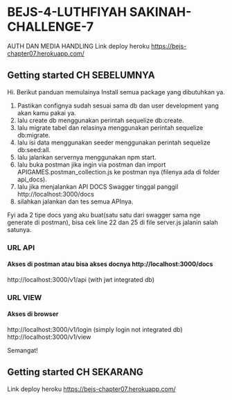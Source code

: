 # BEJS-4-LUTHFIYAH SAKINAH-CHALLENGE-7

AUTH DAN MEDIA HANDLING
Link deploy heroku https://bejs-chapter07.herokuapp.com/ 

## Getting started CH SEBELUMNYA

Hi. Berikut panduan memulainya
Install semua package yang dibutuhkan ya.
1. Pastikan confignya sudah sesuai sama db dan user development yang akan kamu pakai ya.
2. lalu create db menggunakan perintah sequelize db:create.
3. lalu migrate tabel dan relasinya menggunakan perintah sequelize db:migrate.
4. lalu isi data menggunakan seeder menggunakan perintah sequelize db:seed:all.
5. lalu jalankan servernya menggunakan npm start.
6. lalu buka postman jika ingin via postman dan import APIGAMES.postman_collection.js ke postman nya (filenya ada di folder api_docs).
7. lalu jika menjalankan API DOCS Swagger tinggal panggil http://localhost:3000/docs
8. silahkan jalankan dan tes semua APInya.

Fyi ada 2 tipe docs yang aku buat(satu satu dari swagger sama nge generate di postman), bisa cek line 22 dan 25 di file server.js jalanin salah satunya.

### URL API 
#### Akses di postman atau bisa akses docnya http://localhost:3000/docs
http://localhost:3000/v1/api (with jwt integrated db) 

### URL VIEW
#### Akses di browser 
http://localhost:3000/v1/login (simply login not integrated db)
http://localhost:3000/v1/view

Semangat!

## Getting started CH SEKARANG
Link deploy heroku https://bejs-chapter07.herokuapp.com/ 
